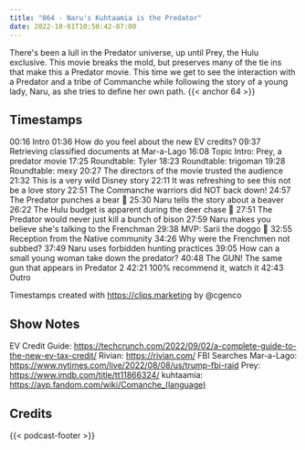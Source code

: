```yaml
---
title: "064 - Naru's Kuhtaamia is the Predator"
date: 2022-10-01T10:50:42-07:00
---
```

There's been a lull in the Predator universe, up until Prey, the Hulu exclusive. This movie breaks the mold, but preserves many of the tie ins that make this a Predator movie. This time we get to see the interaction with a Predator and a tribe of Commanche while following the story of a young lady, Naru, as she tries to define her own path.
{{< anchor 64 >}}
<!--more-->

## Timestamps

00:16 Intro
01:36 How do you feel about the new EV credits?
09:37 Retrieving classified documents at Mar-a-Lago
16:08 Topic Intro: Prey, a predator movie
17:25 Roundtable: Tyler
18:23 Roundtable: trigoman
19:28 Roundtable: mexy
20:27 The directors of the movie trusted the audience
21:32 This is a very wild Disney story
22:11 It was refreshing to see this not be a love story
22:51 The Commanche warriors did NOT back down!
24:57 The Predator punches a bear 🐻
25:30 Naru tells the story about a beaver
26:22 The Hulu budget is apparent during the deer chase 🦌
27:51 The Predator would never just kill a bunch of bison
27:59 Naru makes you believe she's talking to the Frenchman
29:38 MVP: Sarii the doggo 🐶
32:55 Reception from the Native community
34:26 Why were the Frenchmen not subbed?
37:49 Naru uses forbidden hunting practices
39:05 How can a small young woman take down the predator?
40:48 The GUN! The same gun that appears in Predator 2
42:21 100% recommend it, watch it
42:43 Outro

Timestamps created with https://clips.marketing by @cgenco

## Show Notes
EV Credit Guide: https://techcrunch.com/2022/09/02/a-complete-guide-to-the-new-ev-tax-credit/
Rivian: https://rivian.com/
FBI Searches Mar-a-Lago: https://www.nytimes.com/live/2022/08/08/us/trump-fbi-raid
Prey: https://www.imdb.com/title/tt11866324/
kuhtaamia: https://avp.fandom.com/wiki/Comanche_(language)

## Credits
{{< podcast-footer >}}
